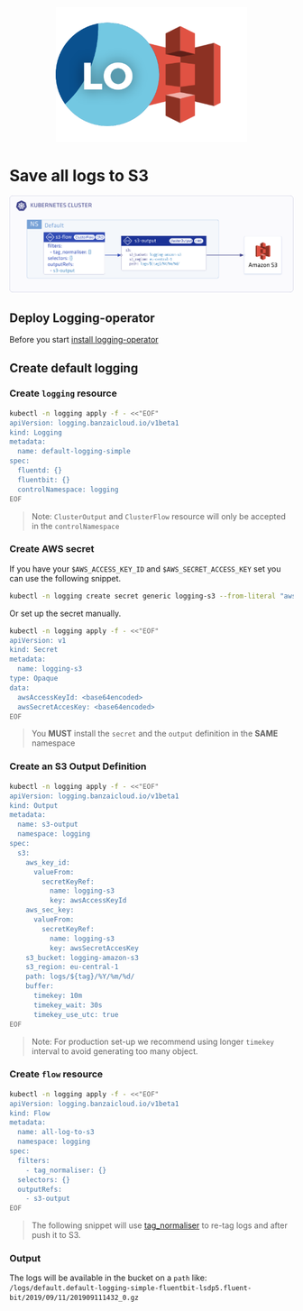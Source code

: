 <p align="center"><img src="./img/s3_logo.png" width="340"></p>

# Save all logs to S3

<p align="center"><img src="./img/s3_flow.png" width="900"></p>

## Deploy Logging-operator
Before you start [install logging-operator](./deploy/README.md#)

## Create default logging

### Create `logging` resource
```bash
kubectl -n logging apply -f - <<"EOF" 
apiVersion: logging.banzaicloud.io/v1beta1
kind: Logging
metadata:
  name: default-logging-simple
spec:
  fluentd: {}
  fluentbit: {}
  controlNamespace: logging
EOF
```

> Note: `ClusterOutput` and `ClusterFlow` resource will only be accepted in the `controlNamespace` 





### Create AWS secret

If you have your `$AWS_ACCESS_KEY_ID` and `$AWS_SECRET_ACCESS_KEY` set you can use the following snippet.
```bash
kubectl -n logging create secret generic logging-s3 --from-literal "awsAccessKeyId=$AWS_ACCESS_KEY_ID" --from-literal "awsSecretAccesKey=$AWS_SECRET_ACCESS_KEY"
```
Or set up the secret manually.
```bash
kubectl -n logging apply -f - <<"EOF" 
apiVersion: v1
kind: Secret
metadata:
  name: logging-s3
type: Opaque
data:
  awsAccessKeyId: <base64encoded>
  awsSecretAccesKey: <base64encoded>
EOF
```
> You **MUST** install the `secret` and the `output` definition in the **SAME** namespace


### Create an S3 Output Definition 
```bash
kubectl -n logging apply -f - <<"EOF" 
apiVersion: logging.banzaicloud.io/v1beta1
kind: Output
metadata:
  name: s3-output
  namespace: logging
spec:
  s3:
    aws_key_id:
      valueFrom:
        secretKeyRef:
          name: logging-s3
          key: awsAccessKeyId
    aws_sec_key:
      valueFrom:
        secretKeyRef:
          name: logging-s3
          key: awsSecretAccesKey
    s3_bucket: logging-amazon-s3
    s3_region: eu-central-1
    path: logs/${tag}/%Y/%m/%d/
    buffer:
      timekey: 10m
      timekey_wait: 30s
      timekey_use_utc: true
EOF
```
> Note: For production set-up we recommend using longer `timekey` interval to avoid generating too many object.


### Create `flow` resource
```bash
kubectl -n logging apply -f - <<"EOF" 
apiVersion: logging.banzaicloud.io/v1beta1
kind: Flow
metadata:
  name: all-log-to-s3
  namespace: logging
spec:
  filters:
    - tag_normaliser: {}
  selectors: {}
  outputRefs:
    - s3-output
EOF
```
> The following snippet will use [tag_normaliser](./plugins/filters/tagnormaliser.md) to re-tag logs and after push it to S3.


### Output
The logs will be available in the bucket on a `path` like:
```/logs/default.default-logging-simple-fluentbit-lsdp5.fluent-bit/2019/09/11/201909111432_0.gz```
